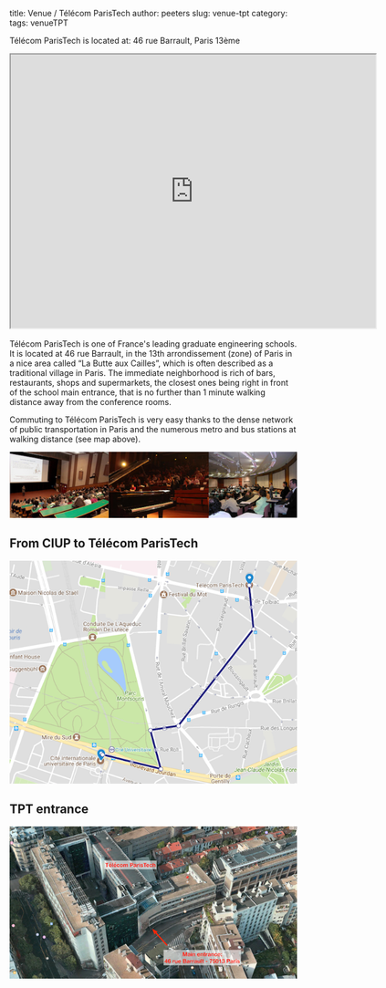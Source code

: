title: Venue / Télécom ParisTech
author: peeters
slug: venue-tpt
category:
tags: venueTPT

Télécom ParisTech is located at: 46 rue Barrault, Paris 13ème

<iframe src="https://www.google.com/maps/d/embed?mid=1Y65x7zX0p63slcYuT5P0FAROK5WsK6l5" width="640" height="480"></iframe>

Télécom ParisTech is one of France's leading graduate engineering schools. It is located at 46 rue Barrault, in the 13th
arrondissement (zone) of Paris in a nice area called “La Butte aux Cailles”, which is often described as a
traditional village in Paris. The immediate neighborhood is rich of bars, restaurants, shops
and supermarkets, the closest ones being right in front of the school main entrance, that is no further than 1
minute walking distance away from the conference rooms.

Commuting to Télécom ParisTech is very easy thanks to the dense network of public transportation in Paris and
the numerous metro and bus stations at walking distance (see map above).


<img src="../images/venue/tpt.png">


## From CIUP to Télécom ParisTech

<img src="../images/venue2/TPT_citeU.png">

## TPT entrance

<img src="../images/venue2/TPT.png">
